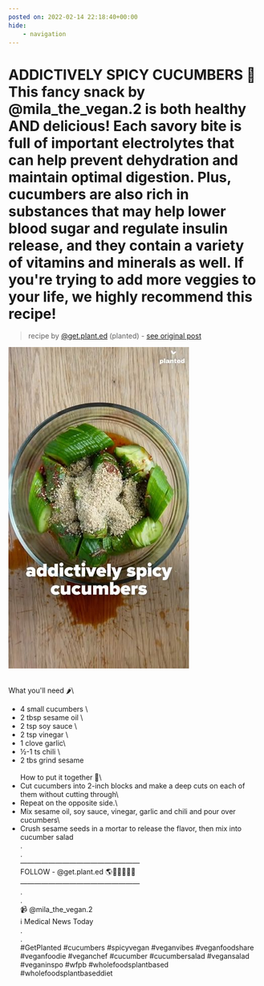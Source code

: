 ```yaml
---
posted on: 2022-02-14 22:18:40+00:00
hide:
    - navigation
---
```


# ADDICTIVELY SPICY CUCUMBERS 🥒 This fancy snack by @mila_the_vegan.2 is both healthy AND delicious! Each savory bite is full of important electrolytes that can help prevent dehydration and maintain optimal digestion. Plus, cucumbers are also rich in substances that may help lower blood sugar and regulate insulin release, and they contain a variety of vitamins and minerals as well. If you're trying to add more veggies to your life, we highly recommend this recipe!⁠ 

> recipe by [@get.plant.ed](https://www.instagram.com/get.plant.ed/) 
(planted) - [see original post](https://instagram.com/p/CZ-WUz3lC2D)

![](../img/get.plant.ed_14-02-2022_2202.png)

⁠\
What you'll need 🌶⁠\
- 4 small cucumbers ⁠\
- 2 tbsp sesame oil ⁠\
- 2 tsp soy sauce ⁠\
- 2 tsp vinegar ⁠\
- 1 clove garlic⁠\
- ½-1 ts chili ⁠\
- 2 tbs grind sesame⁠\
⁠\
How to put it together 🥗⁠\
- Cut cucumbers into 2-inch blocks and make a deep cuts on each of them without cutting through⁠\
- Repeat on the opposite side.⁠\
- Mix sesame oil, soy sauce, vinegar, garlic and chili and pour over cucumbers⁠\
- Crush sesame seeds in a mortar to release the flavor, then mix into cucumber salad⁠\
.⁠\
.⁠\
—————————————————⁠\
FOLLOW - @get.plant.ed 🌎💪💪🏾💪🏼⁠\
—————————————————⁠\
.⁠\
.⁠\
📹 @mila_the_vegan.2⁠\
ℹ️ Medical News Today⁠\
.⁠\
.⁠\
\#GetPlanted \#cucumbers \#spicyvegan \#veganvibes \#veganfoodshare \#veganfoodie \#veganchef \#cucumber \#cucumbersalad \#vegansalad \#veganinspo \#wfpb \#wholefoodsplantbased \#wholefoodsplantbaseddiet 